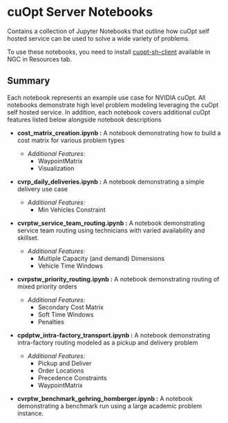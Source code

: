 # cuOpt Server Notebooks

Contains a collection of Jupyter Notebooks that outline how cuOpt self hosted service can be used to solve a wide variety of problems.

To use these notebooks, you need to install [cuopt-sh-client](https://registry.ngc.nvidia.com/orgs/j9mrpofbmtxd/teams/cuopt_self_hosted/resources/cuopt-self-hosted-client) available in NGC in Resources tab.

## Summary
Each notebook represents an example use case for NVIDIA cuOpt. All notebooks demonstrate high level problem modeling leveraging the cuOpt self hosted service.  In addition, each notebook covers additional cuOpt features listed below alongside notebook descriptions

- **cost_matrix_creation.ipynb :** A notebook demonstrating how to build a cost matrix for various problem types
    - *Additional Features:* 
        - WaypointMatrix
        - Visualization

- **cvrp_daily_deliveries.ipynb :** A notebook demonstrating a simple delivery use case
    - *Additional Features:*
        - Min Vehicles Constraint

- **cvrptw_service_team_routing.ipynb :** A notebook demonstrating service team routing using technicians with varied availability and skillset.
    - *Additional Features:*
        - Multiple Capacity (and demand) Dimensions
        - Vehicle Time Windows

- **cvrpstw_priority_routing.ipynb :** A notebook demonstrating routing of mixed priority orders
    - *Additional Features:*
        - Secondary Cost Matrix
        - Soft Time Windows
        - Penalties

- **cpdptw_intra-factory_transport.ipynb :** A notebook demonstrating intra-factory routing modeled as a pickup and delivery problem
    - *Additional Features:* 
        - Pickup and Deliver
        - Order Locations
        - Precedence Constraints
        - WaypointMatrix

- **cvrptw_benchmark_gehring_homberger.ipynb :** A notebook demonstrating a benchmark run using a large academic problem instance.
